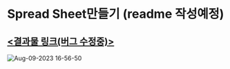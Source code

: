 # Spread Sheet만들기 (readme 작성예정)
## [<결과물 링크(버그 수정중)>](https://jungbin97.github.io/SpreadSheet/)
![Aug-09-2023 16-56-50](https://github.com/jungbin97/SpreadSheet/assets/57621519/69372e11-51e4-42a0-ac73-ebc1081539f3)

